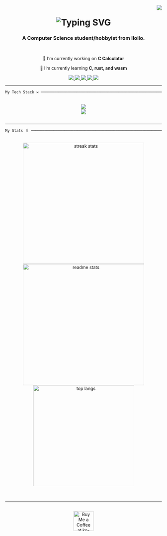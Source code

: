 <img align="right" src="https://visitor-badge.laobi.icu/badge?page_id=ljzh04.ljzh04" />

<h1 align="center">
   <img src="https://readme-typing-svg.demolab.com?font=Berkshire+Swash&size=35&duration=4000&pause=1000&color=E6BA4C&center=true&vCenter=true&width=500&height=70&lines=Hey+there!+%F0%9F%91%8B;I'm+Loel+Joseph+Hofile%C3%B1a!" alt="Typing SVG" />
</h1>
<h3 align="center">A Computer Science student/hobbyist from Iloilo.</h3>

<br/>

<div align="center">
 
 🔭 I’m currently working on **C Calculator**
 
 🌱 I’m currently learning **C, rust, and wasm**

 </div>
 
<div align="center"> 
  <a href="mailto:ljzh04@gmail.com">
    <img src="https://img.shields.io/badge/Gmail-09080d?style=for-the-badge&logo=gmail&logoColor=red" />
  </a>
  <a href="https://linkedin.com/in/loel-joseph-hofilena" target="_blank">
    <img src="https://img.shields.io/badge/LinkedIn-09080d?style=for-the-badge&logo=linkedin&logoColor=0077B5" target="_blank" />
  </a>
  <a href="https://leetcode.com/u/ljzh04">
    <img src="https://img.shields.io/badge/Leetcode-09080d?style=for-the-badge&logo=leetcode&logoColor=eb971b" target="_blank" />
  </a>
  <a href="https://hackerrank.com/profile/lhofilena">
    <img src="https://img.shields.io/badge/Hackerrank-09080d?style=for-the-badge&logo=hackerrank&logoColor=00ec64" target="_blank" />
  </a>
  <a href="https://codeforces.com/profile/lhofilena">
    <img src="https://img.shields.io/badge/codeforces-09080d?style=for-the-badge&logo=codeforces&logoColor=1a94d1" target="_blank" />
  </a>
</div>

<hr/>
 
```javascript
My Tech Stack ⚒ ──────────────────────────────────────────────────────────────────────────────────────────────────────────────────────────────────────────────────────────────────
```

<br/>
<div align="center">
    <img src="https://skillicons.dev/icons?i=figma,sketchup,vscode,androidstudio,godot,stackoverflow" /><br>
    <img src="https://skillicons.dev/icons?i=html,css,github,git,python,javascript,java,cpp,rust,cs,wasm,c" /><br>
</div>
<br/>
<hr/>
 
```python
My Stats 🖇 ──────────────────────────────────────────────────────────────────────────────────────────────────────────────────────────────────────────────────────────────────
```

<br/>

<div align=center>
  <img width=390 src="https://github-readme-streak-stats-salesp07.vercel.app/?user=ljzh04&count_private=true&theme=react&border_radius=10" alt="streak stats"/>
  <img width=390 src="https://github-readme-stats-salesp07.vercel.app/api?username=ljzh04&count_private=true&show_icons=true&theme=react&rank_icon=github&border_radius=10" alt="readme stats" />
  <br/>
  <img width=325 align="center" src="https://github-readme-stats-salesp07.vercel.app/api/top-langs/?username=ljzh04&hide=HTML&langs_count=8&layout=compact&theme=react&border_radius=10&size_weight=0.5&count_weight=0.5&exclude_repo=github-readme-stats" alt="top langs" />
</div>
<br/><br/>
<hr/>
<br/>

<div align="center">
<a href='https://ko-fi.com/ljzh04' target='_blank'><img height='64' style='border:0px;height:64px;' src='https://storage.ko-fi.com/cdn/kofi1.png?v=3' border='0' alt='Buy Me a Coffee at ko-fi.com' /></a>
</div>
<br/>
